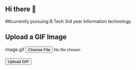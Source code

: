 ## Hi there 👋


##currently pursuing B.Tech 3rd year Information technology
<!DOCTYPE html>
<html lang="en">
<head>
    <meta charset="UTF-8">
    <meta name="viewport" content="width=device-width, initial-scale=1.0">
    <title>image.gif</title>
</head>
<body>
    <h2>Upload a GIF Image</h2>
    <form action="/upload" method="POST" enctype="multipart/form-data">
        <label for="image.gif">image.gif</label>
        <input type="file" id="gifImage" name="gifImage" accept="image.gif" required>
        <br><br>
        <button type="submit">Upload GIF</button>
    </form>
</body>
</html>

